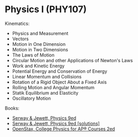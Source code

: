 # Physics I (PHY107)

Kinematics:
- Physics and Measurement
- Vectors
- Motion in One Dimension
- Motion in Two Dimensions
- The Laws of Motion
- Circular Motion and other Applications of Newton's Laws
- Work and Kinetic Energy
- Potential Energy and Conservation of Energy
- Linear Momentum and Collisions
- Rotation of a Rigid Object About a Fixed Axis
- Rolling Motion and Angular Momentum
- Statik Equilibrium and Elasticity
- Oscillatory Motion

Books:
- [Serway & Jewett, Physics 9ed](https://annas-archive.org/md5/076b2e7e2084a32914bcb8ca29d04f4d)
- [Serway & Jewett, Physics 9ed [solutions]](https://annas-archive.org/md5/1d4b6c369e3117829a70fcfec481bbe4)
- [OpenStax, College Physics for AP® Courses 2ed](https://openstax.org/details/books/college-physics-ap-courses-2e)
